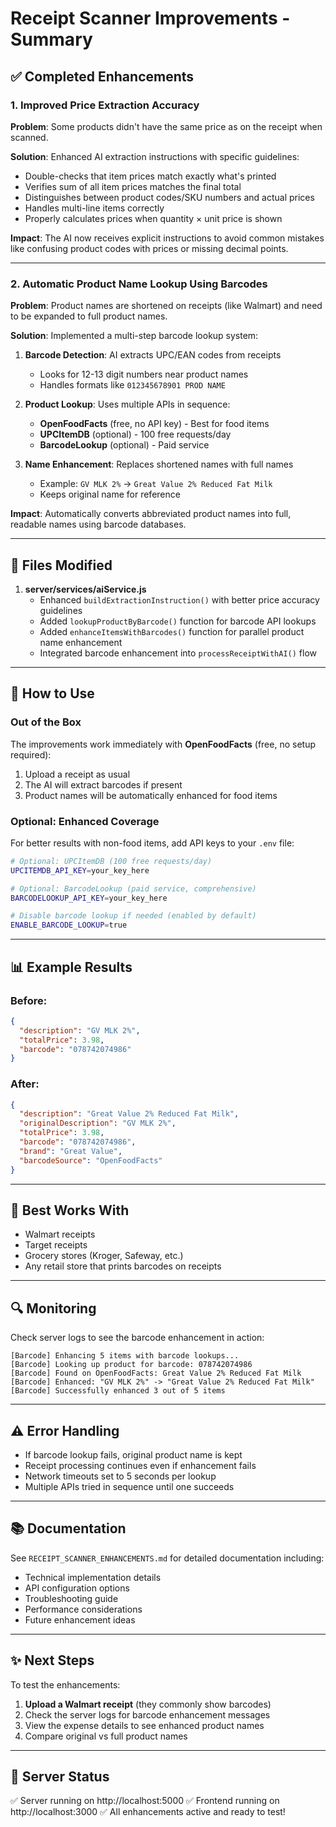 # Receipt Scanner Improvements - Summary

## ✅ Completed Enhancements

### 1. **Improved Price Extraction Accuracy**

**Problem**: Some products didn't have the same price as on the receipt when scanned.

**Solution**: Enhanced AI extraction instructions with specific guidelines:
- Double-checks that item prices match exactly what's printed
- Verifies sum of all item prices matches the final total
- Distinguishes between product codes/SKU numbers and actual prices
- Handles multi-line items correctly
- Properly calculates prices when quantity × unit price is shown

**Impact**: The AI now receives explicit instructions to avoid common mistakes like confusing product codes with prices or missing decimal points.

---

### 2. **Automatic Product Name Lookup Using Barcodes**

**Problem**: Product names are shortened on receipts (like Walmart) and need to be expanded to full product names.

**Solution**: Implemented a multi-step barcode lookup system:

1. **Barcode Detection**: AI extracts UPC/EAN codes from receipts
   - Looks for 12-13 digit numbers near product names
   - Handles formats like `012345678901 PROD NAME`

2. **Product Lookup**: Uses multiple APIs in sequence:
   - **OpenFoodFacts** (free, no API key) - Best for food items
   - **UPCItemDB** (optional) - 100 free requests/day
   - **BarcodeLookup** (optional) - Paid service

3. **Name Enhancement**: Replaces shortened names with full names
   - Example: `GV MLK 2%` → `Great Value 2% Reduced Fat Milk`
   - Keeps original name for reference

**Impact**: Automatically converts abbreviated product names into full, readable names using barcode databases.

---

## 📁 Files Modified

1. **server/services/aiService.js**
   - Enhanced `buildExtractionInstruction()` with better price accuracy guidelines
   - Added `lookupProductByBarcode()` function for barcode API lookups
   - Added `enhanceItemsWithBarcodes()` function for parallel product name enhancement
   - Integrated barcode enhancement into `processReceiptWithAI()` flow

---

## 🚀 How to Use

### Out of the Box
The improvements work immediately with **OpenFoodFacts** (free, no setup required):
1. Upload a receipt as usual
2. The AI will extract barcodes if present
3. Product names will be automatically enhanced for food items

### Optional: Enhanced Coverage
For better results with non-food items, add API keys to your `.env` file:

```bash
# Optional: UPCItemDB (100 free requests/day)
UPCITEMDB_API_KEY=your_key_here

# Optional: BarcodeLookup (paid service, comprehensive)
BARCODELOOKUP_API_KEY=your_key_here

# Disable barcode lookup if needed (enabled by default)
ENABLE_BARCODE_LOOKUP=true
```

---

## 📊 Example Results

### Before:
```json
{
  "description": "GV MLK 2%",
  "totalPrice": 3.98,
  "barcode": "078742074986"
}
```

### After:
```json
{
  "description": "Great Value 2% Reduced Fat Milk",
  "originalDescription": "GV MLK 2%",
  "totalPrice": 3.98,
  "barcode": "078742074986",
  "brand": "Great Value",
  "barcodeSource": "OpenFoodFacts"
}
```

---

## 🎯 Best Works With

- Walmart receipts
- Target receipts
- Grocery stores (Kroger, Safeway, etc.)
- Any retail store that prints barcodes on receipts

---

## 🔍 Monitoring

Check server logs to see the barcode enhancement in action:

```
[Barcode] Enhancing 5 items with barcode lookups...
[Barcode] Looking up product for barcode: 078742074986
[Barcode] Found on OpenFoodFacts: Great Value 2% Reduced Fat Milk
[Barcode] Enhanced: "GV MLK 2%" -> "Great Value 2% Reduced Fat Milk"
[Barcode] Successfully enhanced 3 out of 5 items
```

---

## ⚠️ Error Handling

- If barcode lookup fails, original product name is kept
- Receipt processing continues even if enhancement fails
- Network timeouts set to 5 seconds per lookup
- Multiple APIs tried in sequence until one succeeds

---

## 📚 Documentation

See `RECEIPT_SCANNER_ENHANCEMENTS.md` for detailed documentation including:
- Technical implementation details
- API configuration options
- Troubleshooting guide
- Performance considerations
- Future enhancement ideas

---

## ✨ Next Steps

To test the enhancements:
1. **Upload a Walmart receipt** (they commonly show barcodes)
2. Check the server logs for barcode enhancement messages
3. View the expense details to see enhanced product names
4. Compare original vs full product names

---

## 🔧 Server Status

✅ Server running on http://localhost:5000
✅ Frontend running on http://localhost:3000
✅ All enhancements active and ready to test!
